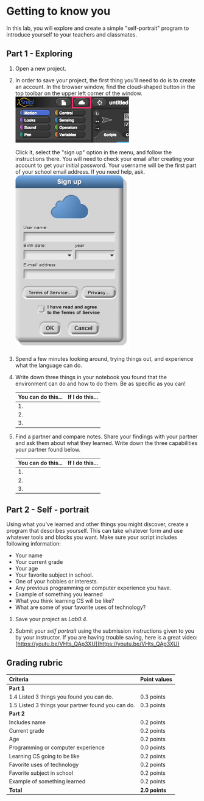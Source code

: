 # Getting to know you

In this lab, you will explore and create a simple "self-portrait" program to introduce yourself to your teachers and classmates.

## Part 1 - Exploring

1. Open a new project.

2. In order to save your project, the first thing you'll need to do is to create an account. In the browser window, find the cloud-shaped button in the top toolbar on the upper left corner of the window.
    ![The cloud menu button](images/cloud_button.png)

    Click it, select the "sign up" option in the menu, and follow the instructions there. You will need to check your email after creating your account to get your initial password.  Your username will be the first part of your school email address.  If you need help, ask.
    ![Sign up window](images/sign_up_page.png)

3. Spend a few minutes looking around, trying things out, and experience what the language can do.

4. Write down three things in your notebook you found that the environment can do and how to do them. Be as specific as you can!

     | You can do this...| If I do this... |
     | --- | --- |
     | 1.  |     |
     | 2.  |     |
     | 3.  |   |

5. Find a partner and compare notes.  Share your findings with your partner and ask them about what they learned.  Write down the three capabilities your partner found below.

     | You can do this... | If I do this... |
     | --- | --- |
     | 1.  |     |
     | 2.  |     |
     | 3.  |     |

## Part 2 - Self - portrait

Using what you've learned and other things you might discover, create a program that describes yourself. This can take whatever form and use whatever tools and blocks you want. Make sure your script includes following information:

* Your name
* Your current grade
* Your age
* Your favorite subject in school.
* One of your hobbies or interests.
* Any previous programming or computer experience you have.
* Example of something you learned
* What you think learning CS will be like?
* What are some of your favorite uses of technology?

1. Save your project as _Lab0.4_.

2. Submit your _self portrait_ using the submission instructions given to you by your instructor. If you are having trouble saving, here is a great video:  [https://youtu.be/VHts_QAp3XU](https://youtu.be/VHts_QAp3XU)

## Grading rubric

| **Criteria** | Point values |
| :--------- | :--- |
| **Part 1** | |
| 1.4 Listed 3 things you found you can do. | 0.3 points |
| 1.5 Listed 3 things your partner found you can do. | 0.3 points     |
| **Part 2** | |
| Includes name | 0.2 points |
| Current grade | 0.2 points |
| Age | 0.2 points     |
| Programming or computer experience | 0.0 points |
| Learning CS going to be like | 0.2 points |
| Favorite uses of technology | 0.2 points |
| Favorite subject in school | 0.2 points |
| Example of something learned | 0.2 points |
| **Total** | **2.0 points** |
